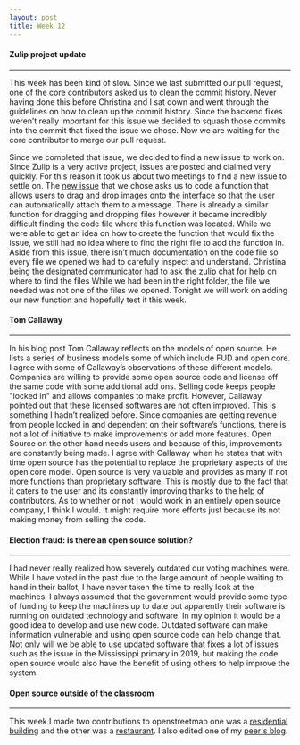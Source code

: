 ```yaml
---
layout: post
title: Week 12
---
```


#### Zulip project update
---  
This week has been kind of slow. Since we last submitted our pull request, one of the core contributors asked us to clean the commit history. Never having done this before Christina and I sat down and went through the guidelines on how to clean up the commit history. Since the backend fixes weren’t really important for this issue we decided to squash those commits into the commit that fixed the issue we chose. Now we are waiting for the core contributor to merge our pull request.   

 Since we completed that issue, we decided to find a new issue to work on. Since Zulip is a very active project, issues are posted and claimed very quickly. For this reason it took us about two meetings to find a new issue to settle on. The [new issue](https://github.com/zulip/zulip/issues/14579) that we chose asks us to code a function that allows users to drag and drop images onto the interface so that the user can automatically attach them to a message. There is already a similar function for dragging and dropping files however it became incredibly difficult finding the code file where this function was located. While we were able to get an idea on how to create the function that would fix the issue, we still had no idea where to find the right file to add the function in. Aside from this issue, there isn’t much documentation on the code file so every file we opened we had to carefully inspect and understand. Christina being the designated communicator had to ask the zulip chat for help on where to find the files While we had been in the right folder, the file we needed was not one of the files we opened. Tonight we will work on adding our new function and hopefully test it this week. 

#### Tom Callaway 
---
In his blog post Tom Callaway reflects on the models of open source. He lists a series of business models some of which include FUD and open core. I agree with some of Callaway’s observations of these different models. Companies are willing to provide some open source code and license off the same code with some additional add ons. Selling code keeps people "locked in" and allows companies to make profit. However, Callaway pointed out that these licensed softwares are not often improved. This is something I hadn’t realized before. Since companies are getting revenue from people locked in and dependent on their software’s functions, there is not a lot of initiative to make improvements or add more features. Open Source on the other hand needs users and because of this, improvements are constantly being made. I agree with Callaway when he states that with time open source has the potential to replace the proprietary aspects of the open core model. Open source is very valuable and provides as many if not more functions than proprietary software. This is mostly due to the fact that it caters to the user and its constantly improving thanks to the help of contributors. As to whether or not I would work in an entirely open source company, I think I would. It might require more efforts just because its not making money from selling the code. 

#### Election fraud: is there an open source solution? 
 ---

I had never really realized how severely outdated our voting machines were. While I have voted in the past due to the large amount of people waiting to hand in their ballot, I have never taken the time to really look at the machines.  I always assumed that the government would provide some type of funding to keep the machines up to date but apparently their software is running on outdated technology and software. In my opinion it would be a good idea to develop  and use new code. Outdated software can make information vulnerable and using open source code can help change that. Not only will we be able to use updated software that fixes a lot of issues such as the issue in the Mississippi primary in 2019, but making the code open source would also have the benefit of using others to help improve the system. 

#### Open source outside of the classroom 
--- 
This week I made two contributions to openstreetmap one was a [residential building](https://www.openstreetmap.org/changeset/84288313) and the other was a [restaurant](https://www.openstreetmap.org/changeset/84288733). I also edited one of my [peer's blog](https://github.com/hunter-college-ossd-spr-2020/TDLorenz-weekly/pull/1).
